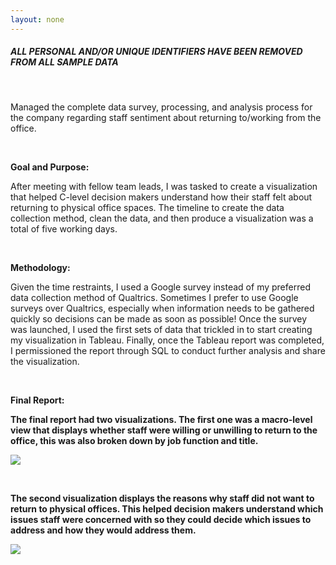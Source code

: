```yaml
---
layout: none
---
```


[//]: <> (Markdown Guide Here https://www.markdownguide.org/basic-syntax/)

##### *ALL PERSONAL AND/OR UNIQUE IDENTIFIERS HAVE BEEN REMOVED FROM ALL SAMPLE DATA*

<br>

Managed the complete data survey, processing, and analysis process for the company regarding staff sentiment about returning to/working from the office.

<br>

**Goal and Purpose:**

After meeting with fellow team leads, I was tasked to create a visualization that helped C-level decision makers understand how their staff felt about returning to physical office spaces. The timeline to create the data collection method, clean the data, and then produce a visualization was a total of five working days.

<br>

**Methodology:**

Given the time restraints, I used a Google survey instead of my preferred data collection method of Qualtrics. Sometimes I prefer to use Google surveys over Qualtrics, especially when information needs to be gathered quickly so decisions can be made as soon as possible! Once the survey was launched, I used the first sets of data that trickled in to start creating my visualization in Tableau. Finally, once the Tableau report was completed, I permissioned the report through SQL to conduct further analysis and share the visualization.

<br>

**Final Report:**

**The final report had two visualizations. The first one was a macro-level view that displays whether staff were willing or unwilling to return to the office, this was also broken down by job function and title.**

![](/akrivis/assets/img/project3/Visualization-1.gif)

<br>

**The second visualization displays the reasons why staff did not want to return to physical offices. This helped decision makers understand which issues staff were concerned with so they could decide which issues to address and how they would address them.**

![](/akrivis/assets/img/project3/Visualization-2.gif)